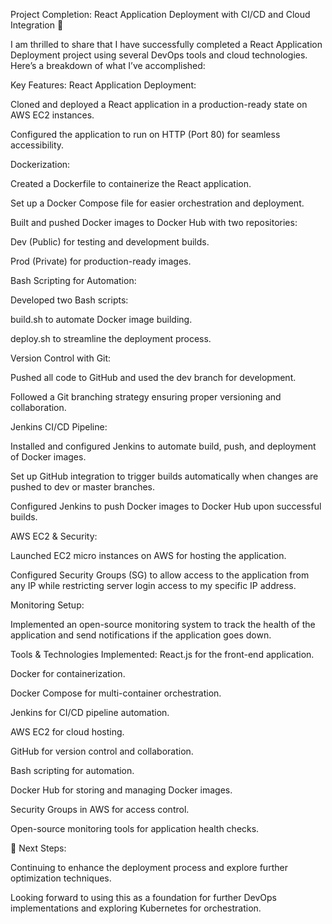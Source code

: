 Project Completion: React Application Deployment with CI/CD and Cloud Integration 🚀

I am thrilled to share that I have successfully completed a React Application Deployment project using several DevOps tools and cloud technologies. Here’s a breakdown of what I’ve accomplished:

Key Features:
React Application Deployment:

Cloned and deployed a React application in a production-ready state on AWS EC2 instances.

Configured the application to run on HTTP (Port 80) for seamless accessibility.

Dockerization:

Created a Dockerfile to containerize the React application.

Set up a Docker Compose file for easier orchestration and deployment.

Built and pushed Docker images to Docker Hub with two repositories:

Dev (Public) for testing and development builds.

Prod (Private) for production-ready images.

Bash Scripting for Automation:

Developed two Bash scripts:

build.sh to automate Docker image building.

deploy.sh to streamline the deployment process.

Version Control with Git:

Pushed all code to GitHub and used the dev branch for development.

Followed a Git branching strategy ensuring proper versioning and collaboration.

Jenkins CI/CD Pipeline:

Installed and configured Jenkins to automate build, push, and deployment of Docker images.

Set up GitHub integration to trigger builds automatically when changes are pushed to dev or master branches.

Configured Jenkins to push Docker images to Docker Hub upon successful builds.

AWS EC2 & Security:

Launched EC2 micro instances on AWS for hosting the application.

Configured Security Groups (SG) to allow access to the application from any IP while restricting server login access to my specific IP address.

Monitoring Setup:

Implemented an open-source monitoring system to track the health of the application and send notifications if the application goes down.

Tools & Technologies Implemented:
React.js for the front-end application.

Docker for containerization.

Docker Compose for multi-container orchestration.

Jenkins for CI/CD pipeline automation.

AWS EC2 for cloud hosting.

GitHub for version control and collaboration.

Bash scripting for automation.

Docker Hub for storing and managing Docker images.

Security Groups in AWS for access control.

Open-source monitoring tools for application health checks.

📌 Next Steps:

Continuing to enhance the deployment process and explore further optimization techniques.

Looking forward to using this as a foundation for further DevOps implementations and exploring Kubernetes for orchestration.
